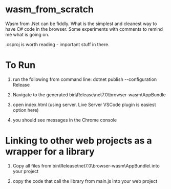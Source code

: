 # wasm_from_scratch
Wasm from .Net can be fiddly. What is the simplest and cleanest way to have C# code in the browser. Some experiments with comments to remind me what is going on.

.csproj is worth reading - important stuff in there.

# To Run

1. run the following from command line:
dotnet publish --configuration Release

2. Navigate to the generated bin\Release\net7.0\browser-wasm\AppBundle

3. open index.html (using server. Live Server VSCode plugin is easiest option here)

4. you should see messages in the Chrome console

# Linking to other web projects as a wrapper for a library

1. Copy all files from bin\Release\net7.0\browser-wasm\AppBundle\ into your project

2. copy the code that call the library from main.js into your web project
